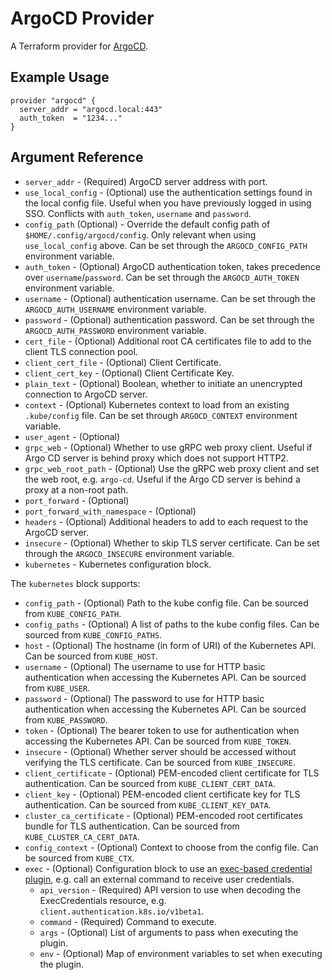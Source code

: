 # ArgoCD Provider

A Terraform provider for [ArgoCD](https://argoproj.github.io/argo-cd/).

## Example Usage

```hcl
provider "argocd" {
  server_addr = "argocd.local:443"
  auth_token  = "1234..."
}
```

## Argument Reference

* `server_addr` - (Required) ArgoCD server address with port.
* `use_local_config` - (Optional) use the authentication settings found in the local config file. Useful when you have previously logged in using SSO. Conflicts with
`auth_token`, `username` and `password`.
* `config_path` (Optional) - Override the default config path of `$HOME/.config/argocd/config`. Only relevant when using `use_local_config` above.
  Can be set through the `ARGOCD_CONFIG_PATH` environment variable.
* `auth_token` - (Optional) ArgoCD authentication token, takes precedence over `username`/`password`. Can be set through the `ARGOCD_AUTH_TOKEN` environment variable.
* `username` - (Optional) authentication username. Can be set through the `ARGOCD_AUTH_USERNAME` environment variable.
* `password` - (Optional) authentication password. Can be set through the `ARGOCD_AUTH_PASSWORD` environment variable.
* `cert_file` - (Optional) Additional root CA certificates file to add to the client TLS connection pool. 
* `client_cert_file` - (Optional) Client Certificate.
* `client_cert_key` - (Optional) Client Certificate Key.
* `plain_text` - (Optional) Boolean, whether to initiate an unencrypted connection to ArgoCD server. 
* `context` - (Optional) Kubernetes context to load from an existing `.kube/config` file. Can be set through `ARGOCD_CONTEXT` environment variable.
* `user_agent` - (Optional)
* `grpc_web` - (Optional) Whether to use gRPC web proxy client. Useful if Argo CD server is behind proxy which does not support HTTP2.
* `grpc_web_root_path` - (Optional) Use the gRPC web proxy client and set the web root, e.g. `argo-cd`. Useful if the Argo CD server is behind a proxy at a non-root path.
* `port_forward` - (Optional)
* `port_forward_with_namespace` - (Optional)
* `headers` - (Optional) Additional headers to add to each request to the ArgoCD server.
* `insecure` - (Optional) Whether to skip TLS server certificate. Can be set through the `ARGOCD_INSECURE` environment variable.
* `kubernetes` - Kubernetes configuration block.

The `kubernetes` block supports:

* `config_path` - (Optional) Path to the kube config file. Can be sourced from `KUBE_CONFIG_PATH`.
* `config_paths` - (Optional) A list of paths to the kube config files. Can be sourced from `KUBE_CONFIG_PATHS`.
* `host` - (Optional) The hostname (in form of URI) of the Kubernetes API. Can be sourced from `KUBE_HOST`.
* `username` - (Optional) The username to use for HTTP basic authentication when accessing the Kubernetes API. Can be sourced from `KUBE_USER`.
* `password` - (Optional) The password to use for HTTP basic authentication when accessing the Kubernetes API. Can be sourced from `KUBE_PASSWORD`.
* `token` - (Optional) The bearer token to use for authentication when accessing the Kubernetes API. Can be sourced from `KUBE_TOKEN`.
* `insecure` - (Optional) Whether server should be accessed without verifying the TLS certificate. Can be sourced from `KUBE_INSECURE`.
* `client_certificate` - (Optional) PEM-encoded client certificate for TLS authentication. Can be sourced from `KUBE_CLIENT_CERT_DATA`.
* `client_key` - (Optional) PEM-encoded client certificate key for TLS authentication. Can be sourced from `KUBE_CLIENT_KEY_DATA`.
* `cluster_ca_certificate` - (Optional) PEM-encoded root certificates bundle for TLS authentication. Can be sourced from `KUBE_CLUSTER_CA_CERT_DATA`.
* `config_context` - (Optional) Context to choose from the config file. Can be sourced from `KUBE_CTX`.
* `exec` - (Optional) Configuration block to use an [exec-based credential plugin](https://kubernetes.io/docs/reference/access-authn-authz/authentication/#client-go-credential-plugins), e.g. call an external command to receive user credentials.
    * `api_version` - (Required) API version to use when decoding the ExecCredentials resource, e.g. `client.authentication.k8s.io/v1beta1`.
    * `command` - (Required) Command to execute.
    * `args` - (Optional) List of arguments to pass when executing the plugin.
    * `env` - (Optional) Map of environment variables to set when executing the plugin.